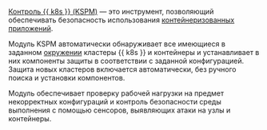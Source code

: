 [Контроль {{ k8s }} (KSPM)](../../security-deck/concepts/kspm.md) — это инструмент, позволяющий обеспечивать безопасность использования [контейнеризованных приложений](../../glossary/containerization.md).

Модуль KSPM автоматически обнаруживает все имеющиеся в заданном [окружении](../../security-deck/concepts/workspace.md) кластеры {{ k8s }} и контейнеры и устанавливает в них компоненты защиты в соответствии с заданной конфигурацией. Защита новых кластеров включается автоматически, без ручного поиска и установки компонентов.

Модуль обеспечивает проверку рабочей нагрузки на предмет некорректных конфигураций и контроль безопасности среды выполнения с помощью сенсоров, выявляющих атаки на узлы и контейнеры.